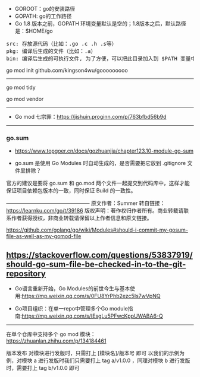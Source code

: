 + GOROOT：go的安装路径
+ GOPATH: go的工作路径
+ Go 1.8 版本之前，GOPATH 环境变量默认是空的；1.8版本之后，默认路径是：$HOME/go
<pre>
src: 存放源代码（比如：.go .c .h .s等）
pkg: 编译后生成的文件（比如：.a）
bin: 编译后生成的可执行文件, 为了方便，可以把此目录加入到 $PATH 变量中，如果有多个gopath，那么使用${GOPATH//://bin:}/bin添加所有的bin目录
</pre>

go mod init github.com/kingson4wu/gooooooooo

---

go mod tidy

go mod vendor

---

+ Go mod 七宗罪：<https://jishuin.proginn.com/p/763bfbd56b9d>


---

### go.sum
+ <https://www.topgoer.cn/docs/gozhuanjia/chapter123.10-module-go-sum>

+ go.sum 是使用 Go Modules 时自动生成的，是否需要把它放到 .gitignore 文件里排除？

官方的建议是要将 go.sum 和 go.mod 两个文件一起提交到代码库中，这样才能保证项目依赖包版本的一致，同时保证 Build 的一致性。

————————————————
原文作者：Summer
转自链接：https://learnku.com/go/t/39186
版权声明：著作权归作者所有。商业转载请联系作者获得授权，非商业转载请保留以上作者信息和原文链接。

https://github.com/golang/go/wiki/Modules#should-i-commit-my-gosum-file-as-well-as-my-gomod-file


https://stackoverflow.com/questions/53837919/should-go-sum-file-be-checked-in-to-the-git-repository
---

+ Go语言重新开始，Go Modules的前世今生与基本使用:<https://mp.weixin.qq.com/s/0FU8YrPhb2ezc5Is7wVpNQ>

+ Go项目组织：在单一repo中管理多个Go module指南:<https://mp.weixin.qq.com/s/IEsgLu5PFwcKppUWABA6-Q>

----

在单个仓库中支持多个 go mod 模块： https://zhuanlan.zhihu.com/p/134184461

版本发布
对模块进行发版时，只需打上 [模块名]/版本号 即可 以我们的示例为例，对模块 a 进行发版时我们只需要打上 tag a/v1.0.0 ，同理对模块 b 进行发版时，需要打上 tag b/v1.0.0 即可




